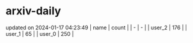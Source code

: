 # arxiv-daily
updated on 2024-01-17 04:23:49
| name | count |
| - | - |
| user_2 | 176 |
| user_1 | 65 |
| user_0 | 250 |
